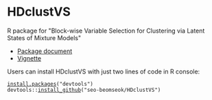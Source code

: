 # HDclustVS
R package for "Block-wise Variable Selection for Clustering via Latent States of Mixture Models"

- [Package document](https://github.com/seo-beomseok/HDclustVS/blob/main/HDclustVS_1.0.pdf)
- [Vignette](https://github.com/seo-beomseok/HDclustVS/blob/main/vignette/vignette.html)

<p>Users can install HDclustVS with
just two lines of code in R console:</p>
<div class="sourceCode" id="cb235"><pre class="downlit sourceCode r">
<code class="sourceCode R"><span class="fu"><a href="https://rdrr.io/r/utils/install.packages.html">install.packages</a></span><span class="op">(</span><span class="st">"devtools"</span><span class="op">)</span>
<span class="fu">devtools</span><span class="fu">::</span><span class="fu"><a href="https://devtools.r-lib.org//reference/remote-reexports.html">install_github</a></span><span class="op">(</span><span class="st">"seo-beomseok/HDclustVS"</span><span class="op">)</span></code></pre></div>
